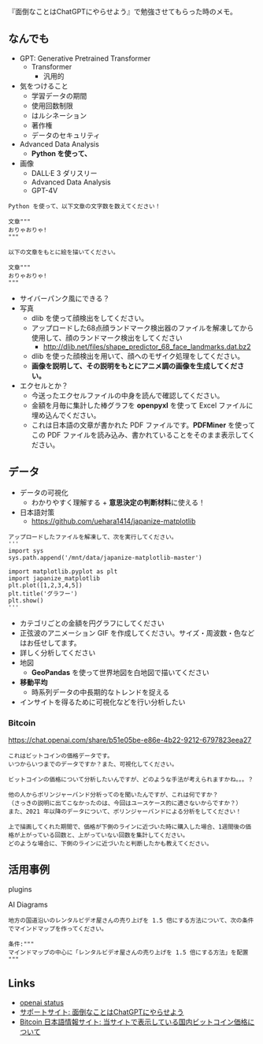 『面倒なことはChatGPTにやらせよう』で勉強させてもらった時のメモ。

## なんでも

- GPT: Generative Pretrained Transformer
  - Transformer
    - 汎用的
- 気をつけること
  - 学習データの期間
  - 使用回数制限
  - はルシネーション
  - 著作権
  - データのセキュリティ
- Advanced Data Analysis
  - **Python を使って、**
- 画像
  - DALL·E 3 ダリスリー
  - Advanced Data Analysis
  - GPT-4V

```
Python を使って、以下文章の文字数を数えてください！

文章"""
おりゃおりゃ!
"""
```

```
以下の文章をもとに絵を描いてください。

文章"""
おりゃおりゃ!
"""
```

- サイバーパンク風にできる？
- 写真
  - dlib を使って顔検出をしてください。
  - アップロードした68点顔ランドマーク検出器のファイルを解凍してから使用して、顔のランドマーク検出をしてください
    - http://dlib.net/files/shape_predictor_68_face_landmarks.dat.bz2
  - dlib を使った顔検出を用いて、顔へのモザイク処理をしてください。
  - **画像を説明して、その説明をもとにアニメ調の画像を生成してください。**
- エクセルとか？
  - 今送ったエクセルファイルの中身を読んで確認してください。
  - 金額を月毎に集計した棒グラフを **openpyxl** を使って Excel ファイルに埋め込んでください。
  - これは日本語の文章が書かれた PDF ファイルです。**PDFMiner** を使ってこの PDF ファイルを読み込み、書かれていることをそのまま表示してください。

## データ

- データの可視化
  - わかりやすく理解する + **意思決定の判断材料**に使える！
- 日本語対策
  - https://github.com/uehara1414/japanize-matplotlib

```
アップロードしたファイルを解凍して、次を実行してください。
'''
import sys
sys.path.append('/mnt/data/japanize-matplotlib-master')

import matplotlib.pyplot as plt
import japanize_matplotlib
plt.plot([1,2,3,4,5])
plt.title('グラフー')
plt.show()
'''
```

- カテゴリごとの金額を円グラフにしてください
- 正弦波のアニメーション GIF を作成してください。サイズ・周波数・色などはお任せしてます。
- 詳しく分析してください
- 地図
  - **GeoPandas** を使って世界地図を白地図で描いてください
- **移動平均**
  - 時系列データの中長期的なトレンドを捉える
- インサイトを得るために可視化などを行い分析したい

### Bitcoin

https://chat.openai.com/share/b51e05be-e86e-4b22-9212-6797823eea27

```
これはビットコインの価格データです。
いつからいつまでのデータですか？また、可視化してください。
```

```
ビットコインの価格について分析したいんですが、どのような手法が考えられますかね。。。？
```

```
他の人からボリンジャーバンド分析ってのを聞いたんですが、これは何ですか？
（さっきの説明に出てこなかったのは、今回はユースケース的に適さないからですか？）
また、2021 年以降のデータについて、ボリンジャーバンドによる分析をしてください！
```

```
上で描画してくれた期間で、価格が下側のラインに近づいた時に購入した場合、1週間後の価格が上がっている回数と、上がっていない回数を集計してください。
どのような場合に、下側のラインに近づいたと判断したかも教えてください。
```

## 活用事例

plugins

AI Diagrams

```
地方の国道沿いのレンタルビデオ屋さんの売り上げを 1.5 倍にする方法について、次の条件でマインドマップを作ってください。

条件:"""
マインドマップの中心に「レンタルビデオ屋さんの売り上げを 1.5 倍にする方法」を配置
"""
```

## Links

- [openai status](https://status.openai.com/)
- [サポートサイト: 面倒なことはChatGPTにやらせよう](https://let-chatgpt-do-the-troublesome-work.notion.site/ChatGPT-4b826218a1fb40ffa97c84518f0fff22)
- [Bitcoin 日本語情報サイト: 当サイトで表示している国内ビットコイン価格について](https://jpbitcoin.com/markets_calc)
